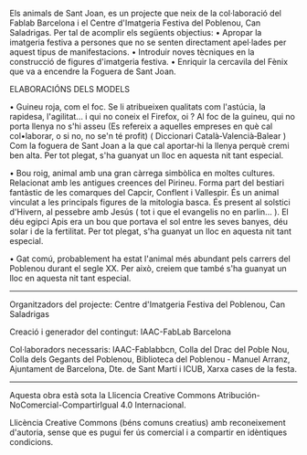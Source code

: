 Els animals de Sant Joan, es un projecte que neix de la col·laboració del Fablab Barcelona i el Centre d'Imatgeria Festiva del Poblenou, Can Saladrigas. Per tal de acomplir els següents objectius:
    • Apropar la imatgeria festiva a persones que no se senten directament apel·lades per aquest tipus de manifestacions.
    • Introduir noves tècniques en la construcció de figures d'imatgeria festiva.
    • Enriquir la cercavila del Fènix que va a encendre la Foguera de Sant Joan.

ELABORACIÓNS DELS MODELS

• Guineu roja, com el foc. Se li atribueixen qualitats com l'astúcia, la rapidesa, l'agilitat... i qui no coneix el Firefox, oi ? Al foc de la guineu, qui no porta llenya no s'hi asseu (Es refereix a aquelles empreses en què cal col•laborar, o si no, no se'n té profit) ( Diccionari Català‐Valencià‐Balear ) Com la foguera de Sant Joan a la que cal aportar‐hi la llenya perquè cremi ben alta. Per tot plegat, s'ha guanyat un lloc en aquesta nit tant especial.

• Bou roig, animal amb una gran càrrega simbòlica en moltes cultures. Relacionat amb les antigues creences del Pirineu. Forma part del bestiari fantàstic de les comarques del Capcir, Conflent i Vallespir. És un animal vinculat a les principals figures de la mitologia basca. És present al solstici d'Hivern, al pessebre amb Jesús ( tot i que el evangelis no en parlin... ). El déu egipci Apis era un bou que portava el sol entre les seves banyes, déu solar i de la fertilitat. Per tot plegat, s'ha guanyat un lloc en aquesta nit tant especial.

• Gat comú, probablement ha estat l'animal més abundant pels carrers del Poblenou durant el segle XX. Per això, creiem que també s'ha guanyat un lloc en aquesta nit tant especial.

---

Organitzadors del projecte: Centre d'Imatgeria Festiva del Poblenou, Can Saladrigas

Creació i generador del contingut: IAAC-FabLab Barcelona

Col·laboradors necessaris: IAAC-Fablabbcn, Colla del Drac del Poble Nou, Colla dels Gegants del Poblenou, Biblioteca del Poblenou ‐ Manuel Arranz, Ajuntament de Barcelona, Dte. de Sant Martí i ICUB, Xarxa cases de la festa.

---

Aquesta obra està sota la Llicencia Creative Commons Atribución-NoComercial-CompartirIgual 4.0 Internacional.

Llicència Creative Commons (béns comuns creatius) amb reconeixement d'autoria, sense que es pugui fer ús comercial i a compartir en idèntiques condicions.
